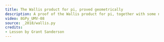 ```yaml
---
title: The Wallis product for pi, proved geometrically
description: A proof of the Wallis product for pi, together with some neat tricks using complex numbers to analyze circle geometry.
video: 8GPy_UMV-08
source: _2018/wallis.py
credits:
- Lesson by Grant Sanderson
---
```

